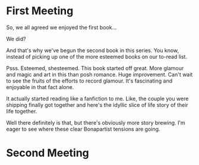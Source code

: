 # First Meeting
So, we all agreed we enjoyed the first book...

We did?  

And that's why we've begun the second book in this series.  You know, instead of picking up one of the more esteemed books on our to-read list.

Psss. Esteemed, shesteemed.  This book started off great.  More glamour and magic and art in this than posh romance.  Huge improvement.  Can't wait to see the fruits of the efforts to record glamour.  It's fascinating and enjoyable in that fact alone.  

It actually started reading like a fanfiction to me.  Like, the couple you were shipping finally got together and here's the idyllic slice of life story of their life together.

Well there definitely is that, but there's obviously more story brewing.  I'm eager to see where these clear Bonapartist tensions are going. 

# Second Meeting  

